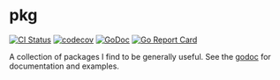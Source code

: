 # pkg

[![CI Status][ci-svg]][ci-url]
[![codecov][codecov-svg]][codecov-url]
[![GoDoc][godoc-svg]][godoc-url]
[![Go Report Card][goreport-svg]][goreport-url]

A collection of packages I find to be generally useful. See the [godoc] for documentation and examples.

[ci-svg]: https://github.com/pseudomuto/pkg/actions/workflows/ci.yaml/badge.svg?branch=main
[ci-url]: https://github.com/pseudomuto/pkg/actions/workflows/ci.yaml
[codecov-svg]: https://codecov.io/gh/pseudomuto/pkg/branch/master/graph/badge.svg
[codecov-url]: https://codecov.io/gh/pseudomuto/pkg
[godoc-svg]: https://pkg.go.dev/github.com/pseudomuto/pkg?status.svg
[godoc-url]: https://pkg.go.dev/github.com/pseudomuto/pkg
[godoc]: https://pkg.go.dev/github.com/pseudomuto/pkg
[goreport-svg]: https://goreportcard.com/badge/github.com/pseudomuto/pkg
[goreport-url]: https://goreportcard.com/report/github.com/pseudomuto/pkg
